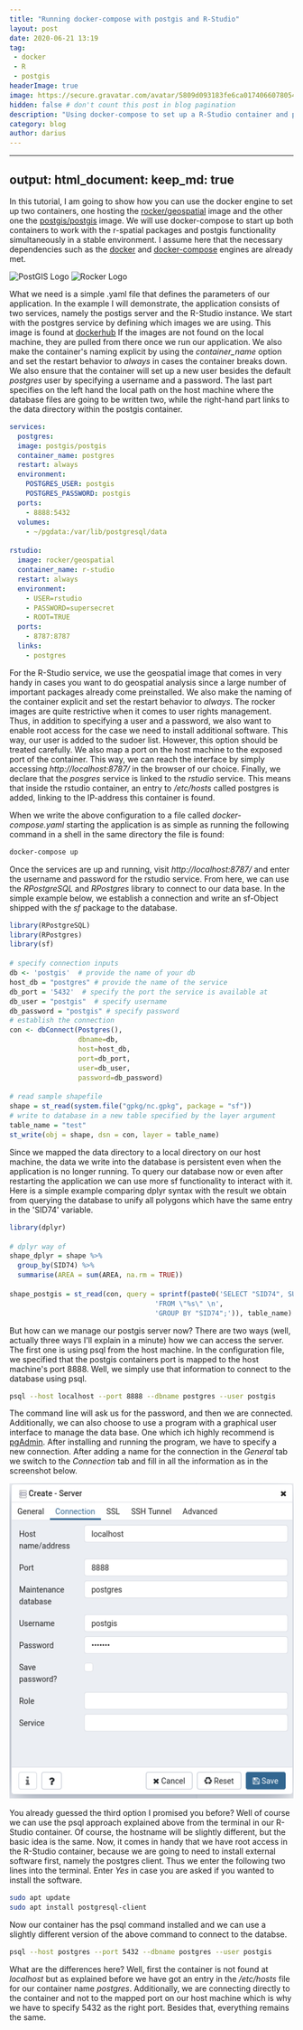 ```yaml
---
title: "Running docker-compose with postgis and R-Studio"
layout: post
date: 2020-06-21 13:19
tag: 
 - docker
 - R
 - postgis
headerImage: true
image: https://secure.gravatar.com/avatar/5809d093183fe6ca0174066078054949.jpg?s=80&r=g&d=mm
hidden: false # don't count this post in blog pagination
description: "Using docker-compose to set up a R-Studio container and postgis."
category: blog
author: darius
---
```

---
output:
 html_document:
   keep_md: true
---

In this tutorial, I am going to show how you can use the docker engine to set up 
two containers, one hosting the [rocker/geospatial](https://hub.docker.com/r/rocker/geospatial) 
image and the other one the [postgis/postgis](https://hub.docker.com/r/postgis/postgis)
image. We will use docker-compose to start up both containers
to work with the r-spatial packages and postgis functionality simultaneously
in a stable environment.
I assume here that the necessary dependencies such as the [docker](https://docs.docker.com/get-docker/) and 
[docker-compose](https://docs.docker.com/compose/install/) engines are already met.

![PostGIS Logo](https://www.osgeo.org/wp-content/uploads/postgis-logo-1.png)
![Rocker Logo](https://secure.gravatar.com/avatar/5809d093183fe6ca0174066078054949.jpg?s=80&r=g&d=mm)

What we need is a simple .yaml file that defines the parameters of our application.
In the example I will demonstrate, the application consists of two services,
namely the postigs server and the R-Studio instance. We start with the postgres 
service by defining which images we are using. This image is found at [dockerhub](https://hub.docker.com/)
If the images are not found on the local machine, they are pulled from there
once we run our application. We also make the container's naming explicit by
using the _container_name_ option and set the restart behavior to _always_ in cases
the container breaks down. We also ensure that the container will set up
a new user besides the default _postgres_ user by specifying a username and a password.
The last part specifies on the left hand the local path on the host machine where 
the database files are going to be written two, while the right-hand part
links to the data directory within the postgis container.


```yaml
services:
  postgres:
  image: postgis/postgis
  container_name: postgres
  restart: always
  environment:
    POSTGRES_USER: postgis
    POSTGRES_PASSWORD: postgis
  ports:
    - 8888:5432
  volumes:
    - ~/pgdata:/var/lib/postgresql/data

rstudio:
  image: rocker/geospatial
  container_name: r-studio
  restart: always
  environment:
    - USER=rstudio
    - PASSWORD=supersecret
    - ROOT=TRUE
  ports:
    - 8787:8787
  links: 
    - postgres
```

For the R-Studio service, we use the geospatial image that comes in very
handy in cases you want to do geospatial analysis since a large number of important
packages already come preinstalled. We also make the naming of the container explicit
and set the restart behavior to _always_. The rocker images are quite restrictive
when it comes to user rights management. Thus, in addition to specifying a user and a 
password, we also want to enable root access for the case we need to install additional
software. This way, our user is added to the sudoer list. However, this option
should be treated carefully. We also map a port on the host machine to the exposed
port of the container. This way, we can reach the interface by simply accessing *http://localhost:8787/* in the browser of our choice. Finally, we declare
that the _posgres_ service is linked to the _rstudio_ service. This means that inside
the rstudio container, an entry to _/etc/hosts_ called postgres is added, linking
to the IP-address this container is found.

When we write the above configuration to a file called _docker-compose.yaml_ starting
the application is as simple as running the following command in a shell in the
same directory the file is found:


```bash
docker-compose up
```

Once the services are up and running, visit *http://localhost:8787/* and enter 
the username and password for the rstudio service. From here, we can use the _RPostgreSQL_
and _RPostgres_ library to connect to our data base. In the simple example below,
we establish a connection and write an sf-Object shipped with the _sf_ package to the 
database.


```r
library(RPostgreSQL)
library(RPostgres)
library(sf)

# specify connection inputs
db <- 'postgis'  # provide the name of your db
host_db = "postgres" # provide the name of the service
db_port = '5432'  # specify the port the service is available at
db_user = "postgis"  # specify username
db_password = "postgis" # specify password
# establish the connection
con <- dbConnect(Postgres(), 
                 dbname=db, 
                 host=host_db, 
                 port=db_port, 
                 user=db_user, 
                 password=db_password)

# read sample shapefile
shape = st_read(system.file("gpkg/nc.gpkg", package = "sf"))
# write to database in a new table specified by the layer argument
table_name = "test"
st_write(obj = shape, dsn = con, layer = table_name)
```

Since we mapped the data directory to a local directory on our host machine,
the data we write into the database is persistent even when the application 
is no longer running. To query our database now or even after restarting the 
application we can use more sf functionality to interact with it.
Here is a simple example comparing dplyr syntax with the result we obtain from
querying the database to unify all polygons which have the same entry in the 'SID74' 
variable.


```r
library(dplyr)

# dplyr way of 
shape_dplyr = shape %>%
  group_by(SID74) %>%
  summarise(AREA = sum(AREA, na.rm = TRUE))

shape_postgis = st_read(con, query = sprintf(paste0('SELECT "SID74", SUM("AREA") as "AREA", ST_UNION(geom) as geom \n',
                                    'FROM \"%s\" \n',
                                    'GROUP BY "SID74";')), table_name)
```

But how can we manage our postgis server now? There are two ways (well, actually
three ways I'll explain in a minute) how we can access the server. The first one is using psql from the host 
machine. In the configuration file, we specified that the postgis containers port
is mapped to the host machine's port 8888. Well, we simply use that information
to connect to the database using psql.


```bash
psql --host localhost --port 8888 --dbname postgres --user postgis
```

The command line will ask us for the password, and then we are connected. 
Additionally, we can also choose to use a program with a graphical user interface
to manage the data base. One which ich highly recommend is [pgAdmin](https://www.pgadmin.org/).
After installing and running the program, we have to specify a new connection.
After adding a name for the connection in the _General_ tab we switch to the
_Connection_ tab and fill in all the information as in the screenshot below.  

![pgAdmin](../assets/images/pgAdmin.png)

You already guessed the third option I promised you before? Well of course we can
use the psql approach explained above from the terminal in our R-Studio container.
Of course, the hostname will be slightly different, but the basic idea is the same.
Now, it comes in handy that we have root access in the R-Studio container, because
we are going to need to install external software first, namely the postgres client.
Thus we enter the following two lines into the terminal. Enter _Yes_ in case
you are asked if you wanted to install the software.


```bash
sudo apt update
sudo apt install postgresql-client
```

Now our container has the psql command installed and we can use a slightly different
version of the above command to connect to the databse.


```bash
psql --host postgres --port 5432 --dbname postgres --user postgis
```

What are the differences here? Well, first the container is not found at _localhost_
but as explained before we have got an entry in the _/etc/hosts_ file for our
container name _postgres_. Additionally, we are connecting directly to the container
and not to the mapped port on our host machine which is why we have to specify 5432
as the right port. Besides that, everything remains the same.

